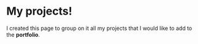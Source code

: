 # My projects!

I created this page to group on it all my projects that I would like to add to the **portfolio**.
